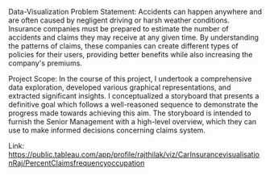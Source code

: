 Data-Visualization
Problem Statement: Accidents can happen anywhere and are often caused by negligent driving or harsh weather conditions. Insurance companies must be prepared to estimate the number of accidents and claims they may receive at any given time. By understanding the patterns of claims, these companies can create different types of policies for their users, providing better benefits while also increasing the company's premiums.

Project Scope: In the course of this project, I undertook a comprehensive data exploration, developed various graphical representations, and extracted significant insights. I conceptualized a storyboard that presents a definitive goal which follows a well-reasoned sequence to demonstrate the progress made towards achieving this aim. The storyboard is intended to furnish the Senior Management with a high-level overview, which they can use to make informed decisions concerning claims system.

Link: https://public.tableau.com/app/profile/rajthilak/viz/CarInsurancevisualisationRaj/PercentClaimsfrequencyoccupation
